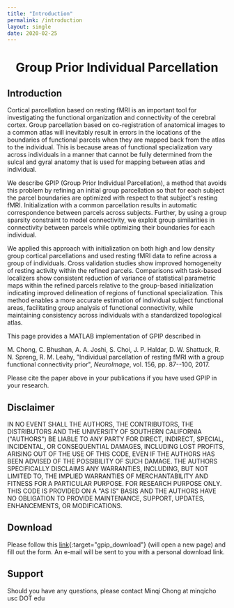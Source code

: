 ```yaml
---
title: "Introduction"
permalink: /introduction
layout: single
date: 2020-02-25
---
```


# **<center>Group Prior Individual Parcellation</center>**

## Introduction

Cortical parcellation based on resting fMRI is an important tool for investigating the functional organization and connectivity of the cerebral cortex. Group parcellation based on co-registration of anatomical images to a common atlas will inevitably result in errors in the locations of the boundaries of functional parcels when they are mapped back from the atlas to the individual. This is because areas of functional specialization vary across individuals in a manner that cannot be fully determined from the sulcal and gyral anatomy that is used for mapping between atlas and individual.

We describe GPIP (Group Prior Individual Parcellation), a method that avoids this problem by refining an initial group parcellation so that for each subject the parcel boundaries are optimized with respect to that subject's resting fMRI. Initialization with a common parcellation results in automatic correspondence between parcels across subjects. Further, by using a group sparsity constraint to model connectivity, we exploit group similarities in connectivity between parcels while optimizing their boundaries for each individual.

We applied this approach with initialization on both high and low density group cortical parcellations and used resting fMRI data to refine across a group of individuals. Cross validation studies show improved homogeneity of resting activity within the refined parcels. Comparisons with task-based localizers show consistent reduction of variance of statistical parametric maps within the refined parcels relative to the group-based initialization indicating improved delineation of regions of functional specialization. This method enables a more accurate estimation of individual subject functional areas, facilitating group analysis of functional connectivity, while maintaining consistency across individuals with a standardized topological atlas.

This page provides a MATLAB implementation of GPIP described in

M. Chong, C. Bhushan, A. A. Joshi, S. Choi, J. P. Haldar, D. W. Shattuck, R. N. Spreng, R. M. Leahy, "Individual parcellation of resting fMRI with a group functional connectivity prior", *NeuroImage*, vol. 156, pp. 87--100, 2017. &nbsp; [<i class="fa fa-quote-right"></i>](/files/bib/Chong2017.bib)

Please cite the paper above in your publications if you have used GPIP in your research.

## Disclaimer

IN NO EVENT SHALL THE AUTHORS, THE CONTRIBUTORS, THE DISTRIBUTORS AND THE UNIVERSITY OF SOUTHERN CALIFORNIA ("AUTHORS") BE LIABLE TO ANY PARTY FOR DIRECT, INDIRECT, SPECIAL, INCIDENTAL, OR CONSEQUENTIAL DAMAGES, INCLUDING LOST PROFITS, ARISING OUT OF THE USE OF THIS CODE, EVEN IF THE AUTHORS HAS BEEN ADVISED OF THE POSSIBILITY OF SUCH DAMAGE. THE AUTHORS SPECIFICALLY DISCLAIMS ANY WARRANTIES, INCLUDING, BUT NOT LIMITED TO, THE IMPLIED WARRANTIES OF MERCHANTABILITY AND FITNESS FOR A PARTICULAR PURPOSE. FOR RESEARCH PURPOSE ONLY. THIS CODE IS PROVIDED ON A "AS IS" BASIS AND THE AUTHORS HAVE NO OBLIGATION TO PROVIDE MAINTENANCE, SUPPORT, UPDATES, ENHANCEMENTS, OR MODIFICATIONS.

## Download

Please follow this [link](http://soft.imagicastle.com:27224/software/download.php?app=gpip){:target="gpip_download"} (will open a new page) and fill out the form. An e-mail will be sent to you with a personal download link. 

## Support

Should you have any questions, please contact Minqi Chong at minqicho <i class="fa fa-at" aria-hidden="true"></i> usc DOT edu
